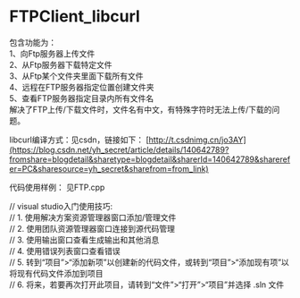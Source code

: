 # FTPClient_libcurl
包含功能为：   
1、向Ftp服务器上传文件   
2、从Ftp服务器下载特定文件  
3、从Ftp某个文件夹里面下载所有文件   
4、远程在FTP服务器指定位置创建文件夹   
5、查看FTP服务器指定目录内所有文件名   
解决了FTP上传/下载文件时，文件名有中文，有特殊字符时无法上传/下载的问题。

libcurl编译方式：见csdn，链接如下：
[http://t.csdnimg.cn/jo3AY](https://blog.csdn.net/yh_secret/article/details/140642789?fromshare=blogdetail&sharetype=blogdetail&sharerId=140642789&sharerefer=PC&sharesource=yh_secret&sharefrom=from_link)

代码使用样例：
见FTP.cpp

// visual studio入门使用技巧:   
//   1. 使用解决方案资源管理器窗口添加/管理文件   
//   2. 使用团队资源管理器窗口连接到源代码管理  
//   3. 使用输出窗口查看生成输出和其他消息  
//   4. 使用错误列表窗口查看错误  
//   5. 转到“项目”>“添加新项”以创建新的代码文件，或转到“项目”>“添加现有项”以将现有代码文件添加到项目  
//   6. 将来，若要再次打开此项目，请转到“文件”>“打开”>“项目”并选择 .sln 文件 
